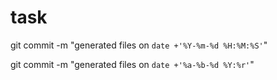 # task

git commit -m "generated files on `date +'%Y-%m-%d %H:%M:%S'`"

git commit -m "generated files on `date +'%a-%b-%d %Y:%r'`"
